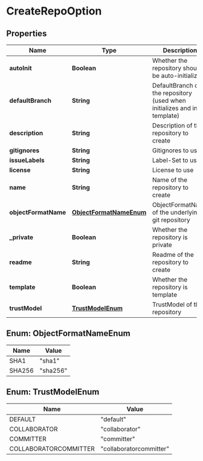 # CreateRepoOption

## Properties
Name | Type | Description | Notes
------------ | ------------- | ------------- | -------------
**autoInit** | **Boolean** | Whether the repository should be auto-initialized? |  [optional]
**defaultBranch** | **String** | DefaultBranch of the repository (used when initializes and in template) |  [optional]
**description** | **String** | Description of the repository to create |  [optional]
**gitignores** | **String** | Gitignores to use |  [optional]
**issueLabels** | **String** | Label-Set to use |  [optional]
**license** | **String** | License to use |  [optional]
**name** | **String** | Name of the repository to create | 
**objectFormatName** | [**ObjectFormatNameEnum**](#ObjectFormatNameEnum) | ObjectFormatName of the underlying git repository |  [optional]
**_private** | **Boolean** | Whether the repository is private |  [optional]
**readme** | **String** | Readme of the repository to create |  [optional]
**template** | **Boolean** | Whether the repository is template |  [optional]
**trustModel** | [**TrustModelEnum**](#TrustModelEnum) | TrustModel of the repository |  [optional]

<a name="ObjectFormatNameEnum"></a>
## Enum: ObjectFormatNameEnum
Name | Value
---- | -----
SHA1 | &quot;sha1&quot;
SHA256 | &quot;sha256&quot;

<a name="TrustModelEnum"></a>
## Enum: TrustModelEnum
Name | Value
---- | -----
DEFAULT | &quot;default&quot;
COLLABORATOR | &quot;collaborator&quot;
COMMITTER | &quot;committer&quot;
COLLABORATORCOMMITTER | &quot;collaboratorcommitter&quot;
